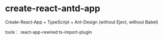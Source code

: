 # create-react-antd-app

Create-React-App + TypeScript + Ant-Design (without Eject, without Babel)

tools：
react-app-rewired
ts-import-plugin
